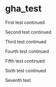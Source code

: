 # gha_test

First test continued

Second test continued

Third test continued

Fourth test continued

Fifth test continued

Sixth test continued

Seventh test


